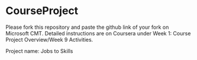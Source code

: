 # CourseProject

Please fork this repository and paste the github link of your fork on Microsoft CMT. Detailed instructions are on Coursera under Week 1: Course Project Overview/Week 9 Activities.

Project name: Jobs to Skills 